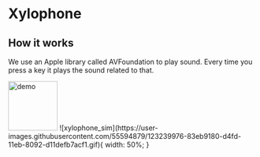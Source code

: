 # Xylophone

## How it works

We use an Apple library called AVFoundation to play sound. Every time you press a key it plays the sound related to that.

<img src="https://user-images.githubusercontent.com/55594879/123239976-83eb9180-d4fd-11eb-8092-d11defb7acf1.gif" alt="demo" width = "100"/>
![xylophone_sim](https://user-images.githubusercontent.com/55594879/123239976-83eb9180-d4fd-11eb-8092-d11defb7acf1.gif){ width: 50%; }


